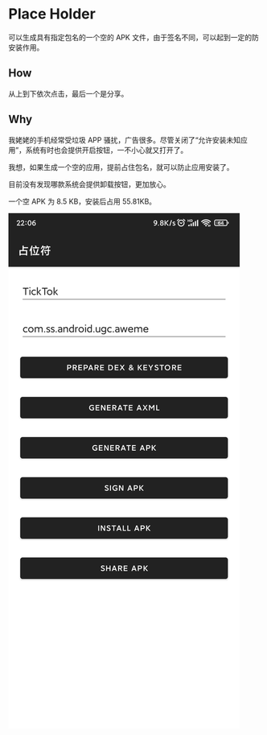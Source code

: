 # Place Holder

可以生成具有指定包名的一个空的 APK 文件，由于签名不同，可以起到一定的防安装作用。

## How

从上到下依次点击，最后一个是分享。

## Why

我姥姥的手机经常受垃圾 APP 骚扰，广告很多。尽管关闭了“允许安装未知应用”，系统有时也会提供开启按钮，一不小心就又打开了。

我想，如果生成一个空的应用，提前占住包名，就可以防止应用安装了。

目前没有发现哪款系统会提供卸载按钮，更加放心。

一个空 APK 为 8.5 KB，安装后占用 55.81KB。

![1627222155991](./screenshot/screenshot1.jpg)
